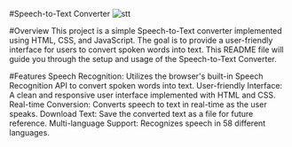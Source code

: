 #Speech-to-Text Converter
![stt](https://github.com/mazid79/Speech-to-text/assets/122568589/bba71ca8-d9f3-498c-af18-9de0e8ddce0b)

#Overview
This project is a simple Speech-to-Text converter implemented using HTML, CSS, and JavaScript. The goal is to provide a user-friendly interface for users to convert spoken words into text. This README file will guide you through the setup and usage of the Speech-to-Text Converter.

#Features
Speech Recognition: Utilizes the browser's built-in Speech Recognition API to convert spoken words into text.
User-friendly Interface: A clean and responsive user interface implemented with HTML and CSS.
Real-time Conversion: Converts speech to text in real-time as the user speaks.
Download Text: Save the converted text as a file for future reference.
Multi-language Support: Recognizes speech in 58 different languages.
